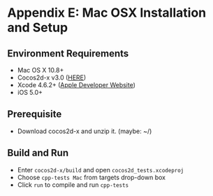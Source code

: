 # Appendix E: Mac OSX Installation and Setup

## Environment Requirements
* Mac OS X 10.8+
* Cocos2d-x v3.0 ([HERE](http://cocos2d-x.org/download))
* Xcode 4.6.2+ ([Apple Developer Website](https://developer.apple.com/downloads/index.action))
* iOS 5.0+

## Prerequisite 
* Download cocos2d-x and unzip it. (maybe: ~/) 

## Build and Run
* Enter `cocos2d-x/build` and open `cocos2d_tests.xcodeproj`
* Choose `cpp-tests Mac` from targets drop-down box  
* Click `run` to compile and run `cpp-tests`